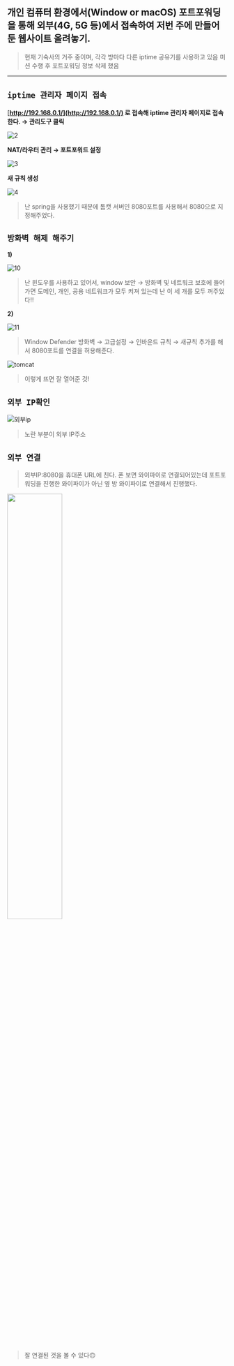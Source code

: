 
## 개인 컴퓨터 환경에서(Window or macOS) 포트포워딩을 통해 외부(4G, 5G 등)에서 접속하여 저번 주에 만들어둔 웹사이트 올려놓기.



> 현재 기숙사의 거주 중이며, 각각 방마다 다른 iptime 공유기를 사용하고 있음
미션 수행 후 포트포워딩 정보 삭제 했음
> 

---

## `iptime 관리자 페이지 접속`

[**http://192.168.0.1/](http://192.168.0.1/) 로 접속해 iptime 관리자 페이지로 접속한다. → 관리도구 클릭**

![2](https://user-images.githubusercontent.com/48826098/203545899-6e00c066-be04-401e-aa43-964fb7d09d93.jpg)

**NAT/라우터 관리 → 포트포워드 설정**

![3](https://user-images.githubusercontent.com/48826098/203545908-30f97d8e-79c3-419f-a220-86e896b2b031.jpg)

**새 규칙 생성**

![4](https://user-images.githubusercontent.com/48826098/203545916-38f559c5-b09e-4dd4-bdcf-07b1f527d40d.jpg)

> 난 spring을 사용했기 때문에 톰캣 서버인 8080포트를 사용해서 8080으로 지정해주었다.
> 

## `방화벽 해제 해주기`

**1)**

![10](https://user-images.githubusercontent.com/48826098/203545924-826f51a4-21ca-46ba-a087-a988e11c2382.jpg)

> 난 윈도우를 사용하고 있어서, window 보안 → 방화벽 및 네트워크 보호에 들어가면 도메인, 개인, 공용 네트워크가 모두 켜져 있는데 난 이 세 개를 모두 꺼주었다!!
> 

**2)**

![11](https://user-images.githubusercontent.com/48826098/203545932-125267cb-d8e3-460e-87d8-4c8f4003f24b.jpg)

> Window Defender 방화벽 → 고급설정 → 인바운드 규칙 → 새규칙 추가를 해서 8080포트를 연결을 허용해준다.
> 

![tomcat](https://user-images.githubusercontent.com/48826098/203545973-627008bf-1516-436c-b87f-ff290411a056.jpg)

> 이렇게 뜨면 잘 열어준 것!
> 

## `외부 IP확인`

![외부ip](https://user-images.githubusercontent.com/48826098/203545981-b29d42aa-5693-438d-be21-76f6c5f27fdc.jpg)

> 노란 부분이 외부 IP주소
> 

## `외부 연결`

> 외부IP:8080을 휴대폰 URL에 친다. 
폰 보면 와이파이로 연결되어있는데 포트포워딩을 진행한 와이파이가 아닌 옆 방 와이파이로 연결해서 진행했다.
> 

<img src="https://user-images.githubusercontent.com/48826098/203545950-78c45912-d472-410f-9048-171b5439eec1.jpg" width="50%" height="50%"/>

> 잘 연결된 것을 볼 수 있다🙃
